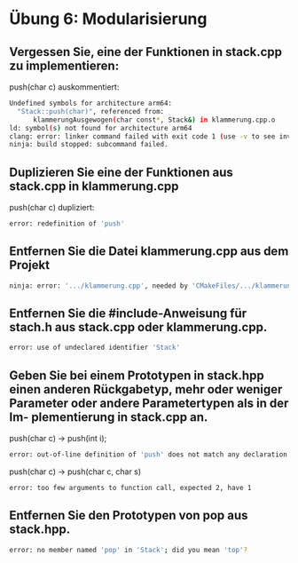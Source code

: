 # Übung 6: Modularisierung

## Vergessen Sie, eine der Funktionen in stack.cpp zu implementieren:

push(char c) auskommentiert:

```bash
Undefined symbols for architecture arm64:
  "Stack::push(char)", referenced from:
      klammerungAusgewogen(char const*, Stack&) in klammerung.cpp.o
ld: symbol(s) not found for architecture arm64
clang: error: linker command failed with exit code 1 (use -v to see invocation)
ninja: build stopped: subcommand failed.
```

## Duplizieren Sie eine der Funktionen aus stack.cpp in klammerung.cpp

push(char c) dupliziert:

```bash
error: redefinition of 'push'
```

## Entfernen Sie die Datei klammerung.cpp aus dem Projekt

```bash
ninja: error: '.../klammerung.cpp', needed by 'CMakeFiles/.../klammerung.cpp.o', missing and no known rule to make it
```

## Entfernen Sie die #include-Anweisung für stach.h aus stack.cpp oder klammerung.cpp.

```bash
error: use of undeclared identifier 'Stack'
```

## Geben Sie bei einem Prototypen in stack.hpp einen anderen Rückgabetyp, mehr oder weniger Parameter oder andere Parametertypen als in der Im- plementierung in stack.cpp an.

push(char c) -> push(int i);
```bash
error: out-of-line definition of 'push' does not match any declaration in 'Stack'
```

push(char c) -> push(char c, char s)
```bash
error: too few arguments to function call, expected 2, have 1
```

## Entfernen Sie den Prototypen von pop aus stack.hpp.

```bash
error: no member named 'pop' in 'Stack'; did you mean 'top'?
```